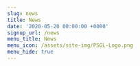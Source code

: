 ```yaml
---
slug: news
title: News
date: '2020-05-20 00:00:00 +0000'
signup_url: /news
menu_title: News
menu_icon: /assets/site-img/PSGL-Logo.png
menu_hide: true
---
```


